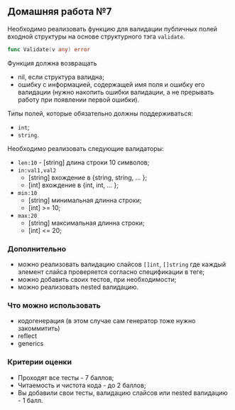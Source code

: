 ## Домашняя работа №7

Необходимо реализовать функцию для валидации публичных полей входной структуры на основе структурного тэга `validate`.

```go
func Validate(v any) error
```

Функция должна возвращать
- nil, если структура валидна;
- ошибку с информацией, содержащей имя поля и ошибку его валидации (нужно накопить ошибки валидации, а не прерывать работу при появлении первой ошибки).

Типы полей, которые обязательно должны поддерживаться:
- `int`;
- `string`.

Необходимо реализовать следующие валидаторы:

* `len:10` - [string] длина строки 10 символов;
* `in:val1,val2`
  * [string] вхождение в {string, string, ... };
  * [int]  вхождение в {int, int, ... };
* `min:10`
  * [string] минимальная длинна строки;
  * [int] >= 10;
* `max:20`
  * [string] максимальная длинна строки;
  * [int] <= 20;

### Дополнительно
* можно реализовать валидацию слайсов `[]int`, `[]string` где каждый элемент слайса проверяется согласно спецификации в теге;
* можно добавить своих тестов, при необходимости;
* можно реализовать nested валидацию.

### Что можно использовать
- кодогенерация (в этом случае сам генератор тоже нужно закоммитить)
- reflect 
- generics


### Критерии оценки
- Проходят все тесты - 7 баллов;
- Читаемость и чистота кода - до 2 баллов;
- Вы добавили свои тесты, валидацию слайсов или nested валидацию - 1 балл.
